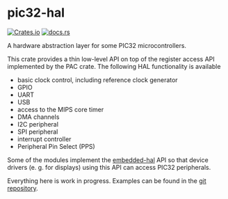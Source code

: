 # pic32-hal

[![Crates.io](https://img.shields.io/crates/v/pic32-hal)](https://crates.io/crates/pic32-hal)
[![docs.rs](https://img.shields.io/docsrs/pic32-hal)](https://docs.rs/pic32-hal)

A hardware abstraction layer for some PIC32 microcontrollers.

This crate provides a thin low-level API on top of the register access API implemented by the PAC crate. The following HAL functionality is available

* basic clock control, including reference clock generator
* GPIO
* UART
* USB
* access to the MIPS core timer
* DMA channels
* I2C peripheral
* SPI peripheral
* interrupt controller
* Peripheral Pin Select (PPS)

Some of the modules implement the [embedded-hal](https://crates.io/crates/embedded-hal) API so that device drivers (e. g. for displays) using this API can access PIC32 peripherals.

Everything here is work in progress. Examples can be found in the [git repository](https://github.com/kiffie/pic32-rs/tree/master/examples).
